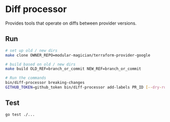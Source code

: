 # Diff processor

Provides tools that operate on diffs between provider versions.

## Run

```bash
# set up old / new dirs
make clone OWNER_REPO=modular-magician/terraform-provider-google

# build based on old / new dirs
make build OLD_REF=branch_or_commit NEW_REF=branch_or_commit

# Run the commands
bin/diff-processor breaking-changes
GITHUB_TOKEN=github_token bin/diff-processor add-labels PR_ID [--dry-run]  # Requires write access to issues
```

## Test
```bash
go test ./...
```
